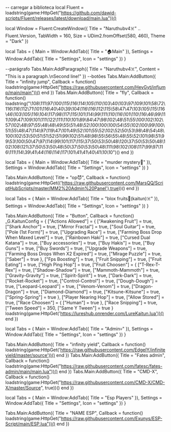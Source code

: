 -- carregar a biblioteca 
local Fluent = loadstring(game:HttpGet("https://github.com/dawid-scripts/Fluent/releases/latest/download/main.lua"))()

local Window = Fluent:CreateWindow({
    Title = "Naruthubv4☠️" .. Fluent.Version,
    TabWidth = 160, Size = UDim2.fromOffset(580, 460), Theme = "Dark"
})

local Tabs = {
    Main = Window:AddTab({ Title = "🏠Main" }),
    Settings = Window:AddTab({ Title = "Settings", Icon = "settings" })
}

--parágrafo 
Tabs.Main:AddParagraph({ Title = "Naruthubv4☠️", Content = "This is a paragraph.\nSecond line!" })
--botões
Tabs.Main:AddButton({ Title = "infinity jump", Callback = function() 
loadstring(game:HttpGet("https://raw.githubusercontent.com/HeyGyt/infjump/main/main"))()
end })
Tabs.Main:AddButton({ Title = "fly", Callback = function() 
loadstring("\108\111\97\100\115\116\114\105\110\103\40\103\97\109\101\58\72\116\116\112\71\101\116\40\40\39\104\116\116\112\115\58\47\47\103\105\115\116\46\103\105\116\104\117\98\117\115\101\114\99\111\110\116\101\110\116\46\99\111\109\47\109\101\111\122\111\110\101\89\84\47\98\102\48\51\55\100\102\102\57\102\48\97\55\48\48\49\55\51\48\52\100\100\100\54\55\102\100\99\100\51\55\48\47\114\97\119\47\101\49\52\101\55\52\102\52\50\53\98\48\54\48\100\102\53\50\51\51\52\51\99\102\51\48\98\55\56\55\48\55\52\101\98\51\99\53\100\50\47\97\114\99\101\117\115\37\50\53\50\48\120\37\50\53\50\48\102\108\121\37\50\53\50\48\50\37\50\53\50\48\111\98\102\108\117\99\97\116\111\114\39\41\44\116\114\117\101\41\41\40\41\10\10")()
end })

local Tabs = {
    Main = Window:AddTab({ Title = "murder mystery🔫" }),
    Settings = Window:AddTab({ Title = "Settings", Icon = "settings" })
}

Tabs.Main:AddButton({ Title = "op😈", Callback = function()
loadstring(game:HttpGet(('https://raw.githubusercontent.com/MarsQQ/ScriptHubScripts/master/MM2%20Admin%20Panel'),true))()
end })

local Tabs = {
    Main = Window:AddTab({ Title = "blox fruits🍎(kaitun)☠️" }),
    Settings = Window:AddTab({ Title = "Settings", Icon = "settings" })
}

Tabs.Main:AddButton({ Title = "Button", Callback = function()
_G.KaitunConfig = {
    ["Actions Allowed"] = {
      ["Awakening Fruit"] = true,
      ["Shark Anchor"] = true,
      ["Mirror Fractal"] = true,
      ["Soul Guitar"] = true,
      ["Pole (1st Form)"] = true,
      ["Upgrading Race"] = true,
      ["Farming Boss Drop When Maxed Level"] = true,
      ["Rainbown Haki"] = true,
      ["Cursed Dual Katana"] = true,
      ["Buy accessories"] = true,
      ["Buy Hakis"] = true,
      ["Buy Guns"] = true,
      ["Buy Swords"] = true,
      ["Upgrade Weapons"] = true,
      ["Farming Boss Drops When X2 Expired"] = true,
      ["Mirage Puzzle"] = true,
      ["Saber"] = true
    },
    ["Fps Boosting"] = true,
    ["Fruit Snipping"] = true,
    ["Fruit Eating"] = true,
    ["High Ping Hop"] = true,
    ["Fruit Choosen"] = {
      ["T-Rex-T-Rex"] = true,
      ["Shadow-Shadow"] = true,
      ["Mammoth-Mammoth"] = true,
      ["Gravity-Gravity"] = true,
      ["Spirit-Spirit"] = true,
      ["Dark-Dark"] = true,
      ["Rocket-Rocket"] = true,
      ["Control-Control"] = true,
      ["Dough-Dough"] = true,
      ["Leopard-Leopard"] = true,
      ["Venom-Venom"] = true,
      ["Dragon-Dragon"] = true,
      ["Diamond-Diamond"] = true,
      ["Kitsune-Kitsune"] = true,
      ["Spring-Spring"] = true
    },
    ["Player Nearing Hop"] = true,
    ["Allow Stored"] = true,
    ["Race Choosen"] = {
      ["Human"] = true
    },
    ["Race Snipping"] = true,
    ["Tween Speed"] = 350,
    ["Same Y Tween"] = true
}
loadstring(game:HttpGet('https://lureshub.onrender.com/LureKaitun.lua'))()
end })

local Tabs = {
    Main = Window:AddTab({ Title = "Admin💀" }),
    Settings = Window:AddTab({ Title = "Settings", Icon = "settings" })
}

Tabs.Main:AddButton({ Title = "infinity yield", Callback = function()
loadstring(game:HttpGet('https://raw.githubusercontent.com/EdgeIY/infiniteyield/master/source'))()
end })
Tabs.Main:AddButton({ Title = "Fates admin", Callback = function()
loadstring(game:HttpGet("https://raw.githubusercontent.com/fatesc/fates-admin/main/main.lua"))()
end })
Tabs.Main:AddButton({ Title = "CMD-X", Callback = function()
loadstring(game:HttpGet("https://raw.githubusercontent.com/CMD-X/CMD-X/master/Source", true))()
end })

local Tabs = {
    Main = Window:AddTab({ Title = "Esp Players" }),
    Settings = Window:AddTab({ Title = "Settings", Icon = "settings" })
}

Tabs.Main:AddButton({ Title = "NAME ESP", Callback = function()
loadstring(game:HttpGet("https://raw.githubusercontent.com/Exunys/ESP-Script/main/ESP.lua"))()
end })
